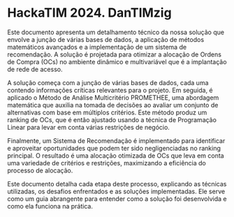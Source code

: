 # HackaTIM 2024. DanTIMzig
Este documento apresenta um detalhamento técnico da nossa solução que envolve a junção de várias bases de dados, a aplicação de métodos matemáticos avançados e a implementação de um sistema de recomendação. A solução é projetada para otimizar a alocação de Ordens de Compra (OCs) no ambiente dinâmico e multivariável que é a implantação de rede de acesso.

A solução começa com a junção de várias bases de dados, cada uma contendo informações críticas relevantes para o projeto. Em seguida, é aplicado o Método de Análise Multicritério PROMETHEE, uma abordagem matemática que auxilia na tomada de decisões ao avaliar um conjunto de alternativas com base em múltiplos critérios. Este método produz um ranking de OCs, que é então ajustado usando a técnica de Programação Linear para levar em conta várias restrições de negócio.

Finalmente, um Sistema de Recomendação é implementado para identificar e aproveitar oportunidades que podem ter sido negligenciadas no ranking principal. O resultado é uma alocação otimizada de OCs que leva em conta uma variedade de critérios e restrições, maximizando a eficiência do processo de alocação.

Este documento detalha cada etapa deste processo, explicando as técnicas utilizadas, os desafios enfrentados e as soluções implementadas. Ele serve como um guia abrangente para entender como a solução foi desenvolvida e como ela funciona na prática.
